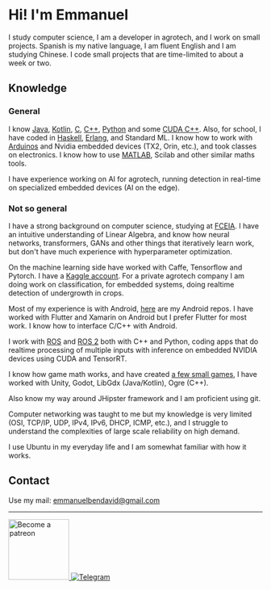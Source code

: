 # Hi! I'm Emmanuel
I study computer science, I am a developer in agrotech, and I work on small projects. Spanish is my native language, I am fluent English and I am studying Chinese.
I code small projects that are time-limited to about a week or two.

## Knowledge
### General
I know [Java](https://github.com/EmmanuelMess?tab=repositories&q=&type=&language=java&sort=), [Kotlin](https://github.com/EmmanuelMess?tab=repositories&q=&type=&language=kotlin&sort=stargazers), [C](https://github.com/EmmanuelMess?tab=repositories&q=&type=&language=c&sort=stargazers), [C++](https://github.com/EmmanuelMess?tab=repositories&q=&type=&language=c%2B%2B&sort=stargazers), [Python](https://github.com/EmmanuelMess?tab=repositories&q=&type=&language=python&sort=stargazers) and some [CUDA C++](https://github.com/EmmanuelMess?tab=repositories&q=&type=&language=cuda&sort=stargazers). Also, for school, I have coded in [Haskell](https://github.com/EmmanuelMess?tab=repositories&q=&type=&language=haskell&sort=stargazers), [Erlang](https://github.com/EmmanuelMess?tab=repositories&q=&type=&language=erlang&sort=stargazers), and Standard ML. I know how to work with [Arduinos](https://github.com/EmmanuelMess?tab=repositories&q=Arduino&type=source&language=&sort=stargazers) and Nvidia embedded devices (TX2, Orin, etc.), and took classes on electronics. I know how to use [MATLAB](https://github.com/EmmanuelMess?tab=repositories&q=&type=&language=matlab&sort=stargazers), Scilab and other similar maths tools.

I have experience working on AI for agrotech, running detection in real-time on specialized embedded devices (AI on the edge).

### Not so general

I have a strong background on computer science, studying at [FCEIA](https://www.fceia.unr.edu.ar/). I have an intuitive understanding of Linear Algebra, and know how neural networks, transformers, GANs and other things that iteratively learn work, but don't have much experience with hyperparameter optimization.

On the machine learning side have worked with Caffe, Tensorflow and Pytorch. I have a [Kaggle account](https://www.kaggle.com/emmanuelmess). For a private agrotech company I am doing work on classification, for embedded systems, doing realtime detection of undergrowth in crops.

Most of my experience is with Android, [here](https://github.com/EmmanuelMess?tab=repositories&q=Android&type=&language=&sort=) are my Android repos. I have worked with Flutter and Xamarin on Android but I prefer Flutter for most work. I know how to interface C/C++ with Android.

I work with [ROS](https://www.ros.org/) and [ROS 2](https://github.com/ros2) both with C++ and Python, coding apps that do realtime processing of multiple inputs with inference on embedded NVIDIA devices using CUDA and TensorRT. 

I know how game math works, and have created [a few small games](https://github.com/EmmanuelMess?tab=repositories&q=Game&type=&language=&sort=), I have worked with Unity, Godot, LibGdx (Java/Kotlin), Ogre (C++). 

Also know my way around JHipster framework and I am proficient using git.

Computer networking was taught to me but my knowledge is very limited (OSI, TCP/IP, UDP, IPv4, IPv6, DHCP, ICMP, etc.), and I struggle to understand the complexities of large scale reliability on high demand.

I use Ubuntu in my everyday life and I am somewhat familiar with how it works.

## Contact
Use my mail: emmanuelbendavid@gmail.com


----
<a class="imgpatreon" href="https://www.patreon.com/emmanuelmess" target="_blank"> <img alt="Become a patreon" src="https://user-images.githubusercontent.com/10991116/56376378-07065400-61de-11e9-9583-8ff2148aa41c.png" width=120px> </a>
[![Telegram](https://img.shields.io/badge/telegram-1b77FF.svg?style=for-the-badge&logo=telegram)](https://t.me/EmmanuelsApps)
